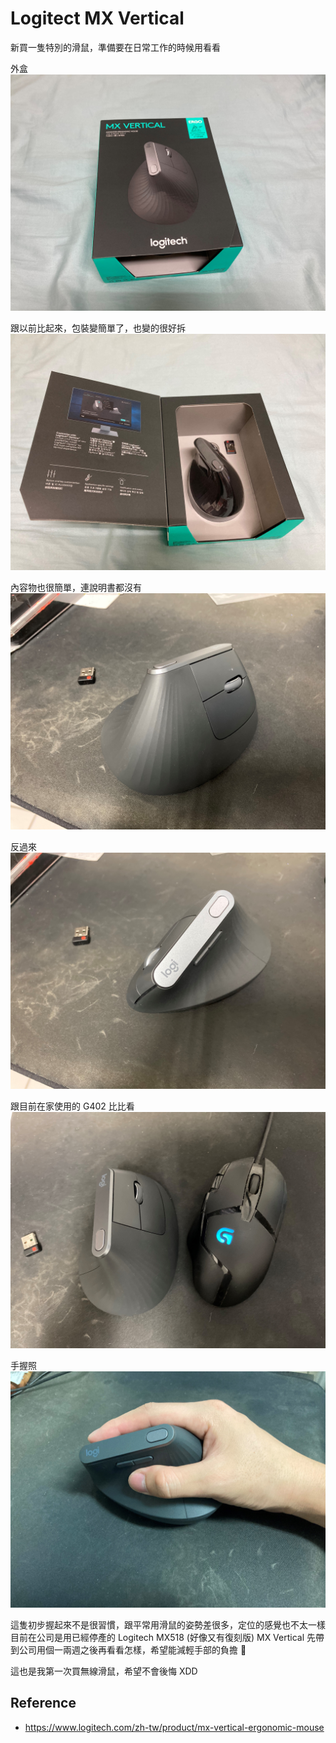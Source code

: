 # Logitect MX Vertical


新買一隻特別的滑鼠，準備要在日常工作的時候用看看

<!--more-->

外盒
![01](/2020/05/logi-mx-vertical/images/IMG_7805.jpg)

跟以前比起來，包裝變簡單了，也變的很好拆
![02](/2020/05/logi-mx-vertical/images/IMG_7806.jpg)

內容物也很簡單，連說明書都沒有
![03](/2020/05/logi-mx-vertical/images/IMG_7807.jpg)

反過來
![04](/2020/05/logi-mx-vertical/images/IMG_7808.jpg)

跟目前在家使用的 G402 比比看
![05](/2020/05/logi-mx-vertical/images/IMG_7809.jpg)

手握照
![06](/2020/05/logi-mx-vertical/images/IMG_7810.jpg)

這隻初步握起來不是很習慣，跟平常用滑鼠的姿勢差很多，定位的感覺也不太一樣
目前在公司是用已經停產的 Logitech MX518 (好像又有復刻版)
MX Vertical 先帶到公司用個一兩週之後再看看怎樣，希望能減輕手部的負擔 🤔

這也是我第一次買無線滑鼠，希望不會後悔 XDD

## Reference
- https://www.logitech.com/zh-tw/product/mx-vertical-ergonomic-mouse

